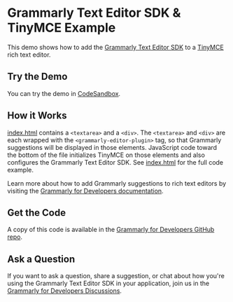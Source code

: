 # Grammarly Text Editor SDK & TinyMCE Example

This demo shows how to add the [Grammarly Text Editor SDK](https://developer.grammarly.com/) to a [TinyMCE](https://www.tiny.cloud/) rich text editor.

## Try the Demo

You can try the demo in [CodeSandbox](https://codesandbox.io/s/github/grammarly/grammarly-for-developers/tree/main/examples/editor-sdk-tinymce?file=/public/index.html).

## How it Works

[index.html](./public/index.html) contains a `<textarea>` and a `<div>`. The `<textarea>` and `<div>` are each wrapped with the `<grammarly-editor-plugin>` tag, so that Grammarly suggestions will be displayed in those elements. JavaScript code toward the bottom of the file initializes TinyMCE on those elements and also configures the Grammarly Text Editor SDK.  See [index.html](./public/index.html) for the full code example.

Learn more about how to add Grammarly suggestions to rich text editors by visiting the [Grammarly for Developers documentation](https://developer.grammarly.com/docs/#supported-text-editors).

## Get the Code

A copy of this code is available in the [Grammarly for Developers GitHub repo](https://github.com/grammarly/grammarly-for-developers/tree/main/examples/editor-sdk-tinymce).

## Ask a Question

If you want to ask a question, share a suggestion, or chat about how you're using the Grammarly Text Editor SDK in your application, join us in the [Grammarly for Developers Discussions](https://github.com/grammarly/grammarly-for-developers/discussions).
